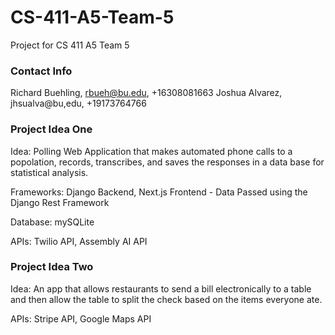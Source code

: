 # CS-411-A5-Team-5
Project for CS 411 A5 Team 5

### Contact Info

Richard Buehling, rbueh@bu.edu, +16308081663
Joshua Alvarez, jhsualva@bu,edu, +19173764766


### Project Idea One

Idea: Polling Web Application that makes automated phone calls to a popolation, records, transcribes, and saves the responses in a data base for statistical analysis.

Frameworks: Django Backend, Next.js Frontend - Data Passed using the Django Rest Framework 
 
Database: mySQLite
 
APIs: Twilio API, Assembly AI API

### Project Idea Two

Idea: An app that allows restaurants to send a bill electronically to a table and then allow the table to split the check based on the items everyone ate.

APIs: Stripe API, Google Maps API
